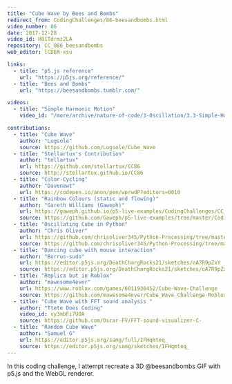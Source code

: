```yaml
---
title: "Cube Wave by Bees and Bombs"
redirect_from: CodingChallenges/86-beesandbombs.html
video_number: 86
date: 2017-12-28
video_id: H81Tdrmz2LA
repository: CC_086_beesandbombs
web_editor: lCDER-xsu

links:
  - title: "p5.js reference"
    url: "https://p5js.org/reference/"
  - title: "Bees and Bombs"
    url: "https://beesandbombs.tumblr.com/"

videos:
  - title: "Simple Harmonic Motion"
    video_id: "/more/archive/nature-of-code/3-Oscillation/3.3-Simple-Harmonic-Motion"

contributions:
  - title: "Cube Wave"
    author: "Lugsole"
    source: https://github.com/Lugsole/Cube_Wave
  - title: "Stellartux's Contribution"
    author: "tellartux"
    url: https://github.com/stellartux/CC86
    source: http://stellartux.github.io/CC86
  - title: "Color-Cycling"
    author: "Davenewt"
    url: https://codepen.io/anon/pen/wprwdP?editors=0010
  - title: "Rainbow Colours (static and flowing)"
    author: "Gareth Williams (Gaweph)"
    url: https://gaweph.github.io/p5-live-examples/CodingChallenges/CC_086_beesandbombs/
    source: https://github.com/Gaweph/p5-live-examples/tree/master/CodingChallenges/CC_086_beesandbombs
  - title: "Oscillating Cube in Python"
    author: "Chris Oliver"
    url: https://github.com/chrisoliver345/Python-Processing/tree/master/Oscillating_Cube
    source: https://github.com/chrisoliver345/Python-Processing/tree/master/Oscillating_Cube
  - title: "Dancing cube with mouse interaction"
    author: "Borrus-sudo"
    url: https://editor.p5js.org/DeathChargRocks21/sketches/oA7R9pZxY
    source: https://editor.p5js.org/DeathChargRocks21/sketches/oA7R9pZxY
  - title: "Replica but in Roblox"
    author: "mawesome4ever"
    url: https://www.roblox.com/games/6011930452/Cube-Wave-Challenge
    source: https://github.com/mawesome4ever/Cube_Wave_Challenge-Roblox
  - title: "Cube Wave with FFT sound analysis "
    author: "Ttete Does Coding"
    video_id: vy3mbFi7UOA
    source: https://github.com/Oscar-FV/FFT-sound-visualizer-C-
  - title: "Random Cube Wave"
    author: "Samuel G"
    url: https://editor.p5js.org/samg/full/IFHqmteq_
    source: https://editor.p5js.org/samg/sketches/IFHqmteq_
---
```


In this coding challenge, I attempt recreate a 3D @beesandbombs GIF with p5.js and the WebGL renderer.
